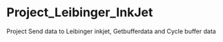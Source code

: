 # Project_Leibinger_InkJet

Project Send data to Leibinger inkjet, Getbufferdata and Cycle buffer data
